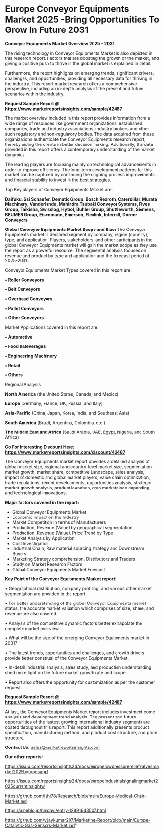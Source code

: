 # Europe Conveyor Equipments Market 2025 -Bring Opportunities To Grow In Future 2031

<Strong> Conveyor Equipments Market Overview 2025 - 2031</strong>

The rising technology in Conveyor Equipments Market is also depicted in this research report. Factors that are boosting the growth of the market, and giving a positive push to thrive in the global market is explained in detail.

Furthermore, the report highlights on emerging trends, significant drivers, challenges, and opportunities, providing all necessary data for thriving in the industry. This report market research offers a comprehensive perspective, including an in-depth analysis of the present and future scenarios within the industry.

<strong>Request Sample Report @ <a href=https://www.marketreportsinsights.com/sample/42487>https://www.marketreportsinsights.com/sample/42487</a></strong>

The market overview included in this report provides information from a wide range of resources like government organizations, established companies, trade and industry associations, industry brokers and other such regulatory and non-regulatory bodies. The data acquired from these organizations authenticate the Conveyor Equipments research report, thereby aiding the clients in better decision making. Additionally, the data provided in this report offers a contemporary understanding of the market dynamics.

The leading players are focusing mainly on technological advancements in order to improve efficiency. The long-term development patterns for this market can be captured by continuing the ongoing process improvements and financial stability to invest in the best strategies.

Top Key players of Conveyor Equipments Market are:

<strong>Daifuku, Ssi Schaefer, Dematic Group, Bosch Rexroth, Caterpillar, Murata Machinery, Vanderlande, Mahindra Tsubaki Conveyor Systems, Fives Group, Taikisha, Swisslog, Hytrol, Buhler Group, Shuttleworth, Siemens, BEUMER Group, Eisenmann, Emerson, Flexlink, Interroll, Dorner Conveyors</strong>

<strong><b>Global Conveyor Equipments Market Scope and Size:</b></strong>
The Conveyor Equipments market is declared segment by company, region (country), type, and application. Players, stakeholders, and other participants in the global Conveyor Equipments market will gain the market scope as they use the report as a powerful resource. The segmental analysis focuses on revenue and product by type and application and the forecast period of 2025-2031.

Conveyor Equipments Market Types covered in this report are:

<strong>•  Roller Conveyors

•  Belt Conveyors

•  Overhead Conveyors

•  Pallet Conveyors

•  Other Conveyors</strong>

Market Applications covered in this report are:

<strong>•  Automotive

•  Food & Beverages

•  Engineering Machinery

•  Retail

•  Others</strong> 

Regional Analysis

<strong>North America</strong> (the United States, Canada, and Mexico)

<strong>Europe</strong> (Germany, France, UK, Russia, and Italy)

<strong>Asia-Pacific</strong> (China, Japan, Korea, India, and Southeast Asia)

<strong>South America</strong> (Brazil, Argentina, Colombia, etc.)

<strong>The Middle East and Africa</strong> (Saudi Arabia, UAE, Egypt, Nigeria, and South Africa)

<strong>Go For Interesting Discount Here: <a href=https://www.marketreportsinsights.com/discount/42487>https://www.marketreportsinsights.com/discount/42487</a></strong>

The Conveyor Equipments market report provides a detailed analysis of global market size, regional and country-level market size, segmentation market growth, market share, competitive Landscape, sales analysis, impact of domestic and global market players, value chain optimization, trade regulations, recent developments, opportunities analysis, strategic market growth analysis, product launches, area marketplace expanding, and technological innovations.

<strong><b>Major factors covered in the report:</b></strong>
<ul>
  <li>Global Conveyor Equipments Market </li>
  <li>Economic Impact on the Industry</li>
  <li>Market Competition in terms of Manufacturers</li>
  <li>Production, Revenue (Value) by geographical segmentation</li>
  <li>Production, Revenue (Value), Price Trend by Type</li>
  <li>Market Analysis by Application</li>
  <li>Cost Investigation</li>
  <li>Industrial Chain, Raw material sourcing strategy and Downstream Buyers</li>
  <li>Marketing Strategy comprehension, Distributors and Traders</li>
  <li>Study on Market Research Factors</li>
  <li>Global Conveyor Equipments Market Forecast</li>
</ul>

<strong><b>Key Point of the Conveyor Equipments Market report:</b></strong>

• Geographical distribution, company profiling, and various other market segmentation are provided in the report.

• For better understanding of the global Conveyor Equipments market status, the accurate market valuation which comprises of size, share, and revenue are also covered.

• Analysis of the competitive dynamic factors better extrapolate the complete market overview

• What will be the size of the emerging Conveyor Equipments market in 2031?

• The latest trends, opportunities and challenges, and growth drivers provide better construal of the Conveyor Equipments Market.

• In-detail industrial analysis, sales study, and production understanding shed more light on the future market growth rate and scope.

• Report also offers the opportunity for customization as per the customer request.

<strong>Request Sample Report @ <a href=https://www.marketreportsinsights.com/sample/42487>https://www.marketreportsinsights.com/sample/42487</a></strong>

At last, the Conveyor Equipments Market report includes investment come analysis and development trend analysis. The present and future opportunities of the fastest growing international industry segments are coated throughout this report. This report additionally presents product specification, manufacturing method, and product cost structure, and price structure.

<strong>Contact Us:</strong>
sales@marketreportsinsights.com

<strong>Our other reports:</strong>

<a href=https://issuu.com/reportsinsights24/docs/europelowpressurereliefvalvesmarket2025bytypesappl>https://issuu.com/reportsinsights24/docs/europelowpressurereliefvalvesmarket2025bytypesappl</a>

<a href=https://issuu.com/reportsinsights24/docs/europeindustrialsignalingmarket2025currentinsightw>https://issuu.com/reportsinsights24/docs/europeindustrialsignalingmarket2025currentinsightw</a>

<a href=https://github.com/Ishi78/Research/blob/main/Europe-Medical-Chair-Market.md>https://github.com/Ishi78/Research/blob/main/Europe-Medical-Chair-Market.md</a>

<a href=https://ameblo.jp/hindavi/entry-12891643507.html>https://ameblo.jp/hindavi/entry-12891643507.html</a>

<a href=https://github.com/vijaykumar207/Marketing-Report/blob/main/Europe-Catalytic-Gas-Sensors-Market.md>https://github.com/vijaykumar207/Marketing-Report/blob/main/Europe-Catalytic-Gas-Sensors-Market.md</a>"
